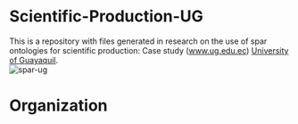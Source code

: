 # Scientific-Production-UG
This is a repository with files generated in research on the use of spar ontologies for scientific production: Case study  (www.ug.edu.ec) [University of Guayaquil](http://www.ug.edu.ec).  
![spar-ug](https://user-images.githubusercontent.com/43136359/47797390-86829280-dd26-11e8-874f-42f4c4fa83b6.JPG)  
# Organization
